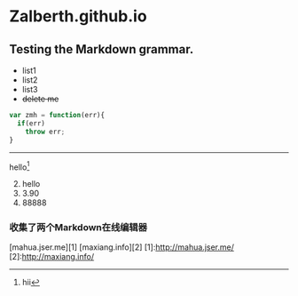 # Zalberth.github.io
## Testing the Markdown grammar.
* list1
* list2
* list3
* ~~delete me~~ 

```javascript
var zmh = function(err){
  if(err)
    throw err;
}
```
---
hello[^hello]
[^hello]:hii

2. hello
3. 3.90
1. 88888

### 收集了两个Markdown在线编辑器
[mahua.jser.me][1]
[maxiang.info][2]
[1]:http://mahua.jser.me/
[2]:http://maxiang.info/
